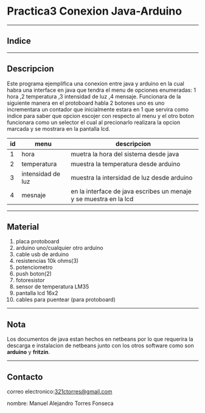 # Practica3 Conexion Java-Arduino
***
## Indice

***
## Descripcion
Este programa  ejemplifica una conexion entre java y arduino en la cual habra una interface en java
que tendra el menu de opciones enumeradas: 1 hora ,2 temperatura ,3 intensidad de luz ,4 mensaje.
Funcionara de la siguiente manera en el protoboard habla 2 botones uno es uno incrementara un contador 
 que inicialmente estara en 1 que servira como indice para saber que opcion escojer con 
respecto al menu y el otro boton funcionara como un selector el cual al precionarlo realizara 
la opcion marcada y se mostrara en la pantalla lcd.

|id|menu|descripcion|
|--|----|-----------|
|1 |hora |muetra la hora del sistema desde java|
|2 |temperatura|muestra la temperatura desde arduino|
|3 |intensidad de luz|muestra la intersidad de luz desde arduino|
|4 |mesnaje|en la interface de java escribes un menaje y se muestra en la lcd|
***
## Material
1. placa protoboard
2. arduino uno/cualquier otro arduino
3. cable usb de arduino
4. resistencias 10k ohms(3)
5. potenciometro 
6. push boton(2)
7. fotoresistor 
8. sensor de temperatura LM35
9. pantalla lcd 16x2
10. cables para puentear (para protoboard)
***
## Nota
Los documentos de java estan hechos en netbeans por lo que  requerira  la descarga e instalacion de netbeans junto con los otros software como son **arduino** y **fritzin**.
***
## Contacto
 correo electronico:321ctorres@gmail.com
 
 nombre: Manuel Alejandro Torres Fonseca
